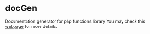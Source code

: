 # docGen
Documentation generator for php functions library
You may check this [webpage](https://www.lets-talk-about.tech/2021/06/php-easy-documentation-generator.html) for more details.
